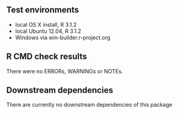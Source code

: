 ## Test environments
* local OS X install, R 3.1.2
* local Ubuntu 12.04, R 3.1.2
* Windows via win-builder.r-project.org

## R CMD check results
There were no ERRORs, WARNINGs or NOTEs. 

## Downstream dependencies
There are currently no downstream dependencies of this package
